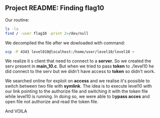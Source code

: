 ## Project README: Finding flag10

Our routine:
```bash
ls -la
find / -user flag10 -print 2>/dev/null
```

We decompiled the file after we dowloaded with command:
```bash
scp -P 4343 level010@localhost:/home/user/level10/level10 ~
```

We realize it s client that need to connect to a **server**.
So we created the serv present in **main_10.c**. But when we tried to pass **token** to ./level10 he did connect to the serv but we didn't have access to **token** so didn't work.

We searched online for exploit on **access** and we realise it's possible to switch between two file with **symlink**.
The idea is to execute level10 with our link pointing to the authorize file and switching it with the token file while level10 is running. In doing so, we were able to b**ypass acces** and open file not authorize and read the token file.

And VOILA
